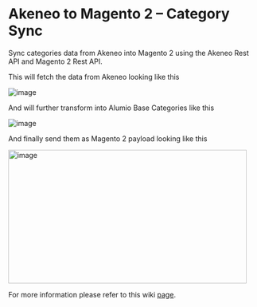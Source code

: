 # Akeneo to Magento 2 – Category Sync

Sync categories data from Akeneo into Magento 2 using the Akeneo Rest API and Magento 2 Rest API.

This will fetch the data from Akeneo looking like this

![image](https://github.com/user-attachments/assets/4462603b-e862-4acd-a6a7-3c3eb1ec8a0e)

And will further transform into Alumio Base Categories like this

![image](https://github.com/user-attachments/assets/2c14f1f7-5ba2-40a2-ace3-1bbbdb0f8c37)

And finally send them as Magento 2 payload looking like this

<img width="479" height="268" alt="image" src="https://github.com/user-attachments/assets/1d0b52e9-ed75-46d9-8228-96ef8a8b6038" />

For more information please refer to this wiki [page](https://github.com/alumio-int/akeneo-magento-templates/wiki/Categories-Synchronization-from-Akeneo-to-Magento-2).